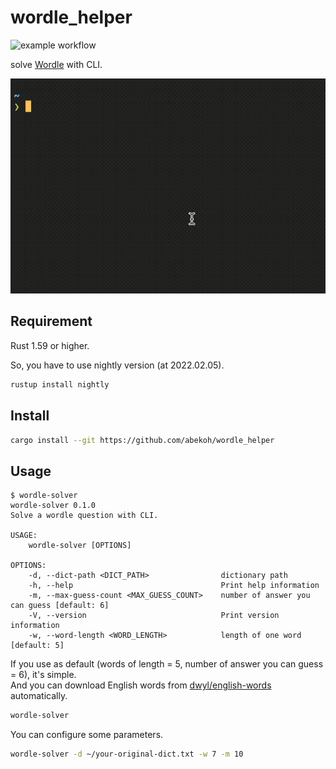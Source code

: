 # wordle_helper

![example workflow](https://github.com/abekoh/wordle_helper/actions/workflows/test.yml/badge.svg)

solve [Wordle](https://www.powerlanguage.co.uk/wordle/) with CLI.

![Demo](images/demo.gif)

## Requirement

Rust 1.59 or higher.

So, you have to use nightly version (at 2022.02.05).

```bash
rustup install nightly
```

## Install

```bash
cargo install --git https://github.com/abekoh/wordle_helper
```

## Usage

```
$ wordle-solver
wordle-solver 0.1.0
Solve a wordle question with CLI.

USAGE:
    wordle-solver [OPTIONS]

OPTIONS:
    -d, --dict-path <DICT_PATH>                dictionary path
    -h, --help                                 Print help information
    -m, --max-guess-count <MAX_GUESS_COUNT>    number of answer you can guess [default: 6]
    -V, --version                              Print version information
    -w, --word-length <WORD_LENGTH>            length of one word [default: 5]
```

If you use as default (words of length = 5, number of answer you can guess = 6), it's simple.  
And you can download English words from [dwyl/english-words](https://github.com/dwyl/english-words) automatically.
```bash
wordle-solver
```

You can configure some parameters.

```bash
wordle-solver -d ~/your-original-dict.txt -w 7 -m 10
```
